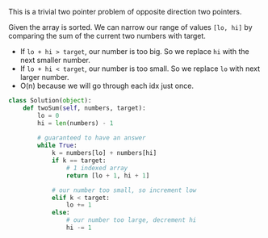 
This is a trivial two pointer problem of opposite direction two pointers.

Given the array is sorted. 
We can narrow our range of values `[lo, hi]`  by comparing the sum of the current two numbers with target. 
* If  `lo + hi > target`, our number is too big. So we replace `hi` with the next smaller number.
* If `lo + hi < target`, our number is too small. So we replace `lo` with next larger number.
* O(n) because we will go through each idx just once.

```python
class Solution(object):
    def twoSum(self, numbers, target):
        lo = 0
        hi = len(numbers) - 1
        
        # guaranteed to have an answer
        while True:
            k = numbers[lo] + numbers[hi]
            if k == target:
                # 1 indexed array
                return [lo + 1, hi + 1]

            # our number too small, so increment low
            elif k < target:
                lo += 1
            else:
                # our number too large, decrement hi
                hi -= 1
```
